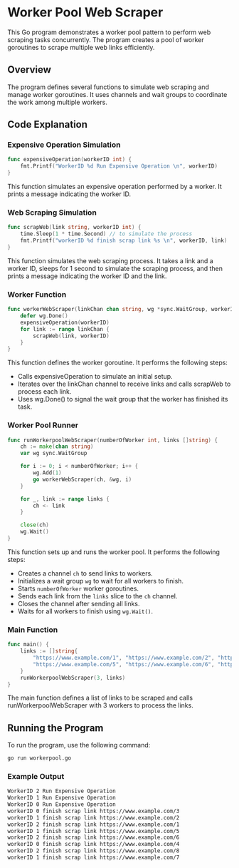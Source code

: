 # Worker Pool Web Scraper

This Go program demonstrates a worker pool pattern to perform web scraping tasks concurrently. The program creates a pool of worker goroutines to scrape multiple web links efficiently.

## Overview

The program defines several functions to simulate web scraping and manage worker goroutines. It uses channels and wait groups to coordinate the work among multiple workers.

## Code Explanation
### Expensive Operation Simulation
```go
func expensiveOperation(workerID int) {
    fmt.Printf("WorkerID %d Run Expensive Operation \n", workerID)
}
```
This function simulates an expensive operation performed by a worker. It prints a message indicating the worker ID.

### Web Scraping Simulation
```go
func scrapWeb(link string, workerID int) {
    time.Sleep(1 * time.Second) // to simulate the process
    fmt.Printf("workerID %d finish scrap link %s \n", workerID, link)
}
```
This function simulates the web scraping process. It takes a link and a worker ID, sleeps for 1 second to simulate the scraping process, and then prints a message indicating the worker ID and the link.

### Worker Function
```go
func workerWebScraper(linkChan chan string, wg *sync.WaitGroup, workerID int) {
    defer wg.Done()
    expensiveOperation(workerID)
    for link := range linkChan {
        scrapWeb(link, workerID)
    }
}
```
This function defines the worker goroutine. It performs the following steps:
* Calls expensiveOperation to simulate an initial setup.
* Iterates over the linkChan channel to receive links and calls scrapWeb to process each link.
* Uses wg.Done() to signal the wait group that the worker has finished its task.

### Worker Pool Runner
```go
func runWorkerpoolWebScraper(numberOfWorker int, links []string) {
    ch := make(chan string)
    var wg sync.WaitGroup

    for i := 0; i < numberOfWorker; i++ {
        wg.Add(1)
        go workerWebScraper(ch, &wg, i)
    }

    for _, link := range links {
        ch <- link
    }

    close(ch)
    wg.Wait()
}
```
This function sets up and runs the worker pool. It performs the following steps:

* Creates a channel `ch` to send links to workers.
* Initializes a wait group `wg` to wait for all workers to finish.
* Starts `numberOfWorker` worker goroutines.
* Sends each link from the `links` slice to the `ch` channel.
* Closes the channel after sending all links.
* Waits for all workers to finish using `wg.Wait()`.

### Main Function
```go
func main() {
    links := []string{
        "https://www.example.com/1", "https://www.example.com/2", "https://www.example.com/3", "https://www.example.com/4",
        "https://www.example.com/5", "https://www.example.com/6", "https://www.example.com/7", "https://www.example.com/8",
    }
    runWorkerpoolWebScraper(3, links)
}
```
The main function defines a list of links to be scraped and calls runWorkerpoolWebScraper with 3 workers to process the links.

## Running the Program
To run the program, use the following command:
```bash
go run workerpool.go
```

### Example Output
```bash
WorkerID 2 Run Expensive Operation
WorkerID 1 Run Expensive Operation
WorkerID 0 Run Expensive Operation
workerID 0 finish scrap link https://www.example.com/3
workerID 1 finish scrap link https://www.example.com/2
workerID 2 finish scrap link https://www.example.com/1
workerID 1 finish scrap link https://www.example.com/5
workerID 2 finish scrap link https://www.example.com/6
workerID 0 finish scrap link https://www.example.com/4
workerID 2 finish scrap link https://www.example.com/8
workerID 1 finish scrap link https://www.example.com/7
```
